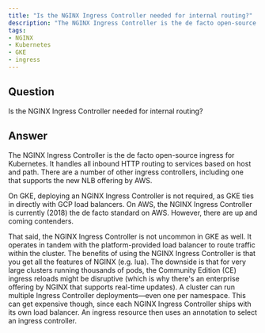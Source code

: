 ```yaml
---
title: "Is the NGINX Ingress Controller needed for internal routing?"
description: "The NGINX Ingress Controller is the de facto open-source ingress for Kubernetes."
tags:
- NGINX
- Kubernetes
- GKE
- ingress
---
```


## Question

Is the NGINX Ingress Controller needed for internal routing?


## Answer

The NGINX Ingress Controller is the de facto open-source ingress for Kubernetes. It handles all inbound HTTP routing to services based on host and path. There are a number of other ingress controllers, including one that supports the new NLB offering by AWS.

On GKE, deploying an NGINX Ingress Controller is not required, as GKE ties in directly with GCP load balancers. On AWS, the NGINX Ingress Controller is currently (2018) the de facto standard on AWS. However, there are up and coming contenders.

That said, the NGINX Ingress Controller is not uncommon in GKE as well. It operates in tandem with the platform-provided load balancer to route traffic within the cluster. The benefits of using the NGINX Ingress Controller is that you get all the features of NGINX (e.g. lua). The downside is that for very large clusters running thousands of pods, the Community Edition (CE) ingress reloads might be disruptive (which is why there's an enterprise offering by NGINX that supports real-time updates). A cluster can run multiple Ingress Controller deployments—even one per namespace. This can get expensive though, since each NGINX Ingress Controller ships with its own load balancer. An ingress resource then uses an annotation to select an ingress controller.
